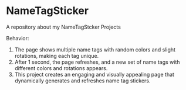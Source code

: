 # NameTagSticker
A repository about my NameTagStcker Projects


Behavior:

1. The page shows multiple name tags with random colors and slight rotations, making each tag unique.
2. After 1 second, the page refreshes, and a new set of name tags with different colors and rotations appears.
3. This project creates an engaging and visually appealing page that dynamically generates and refreshes name tag stickers.
